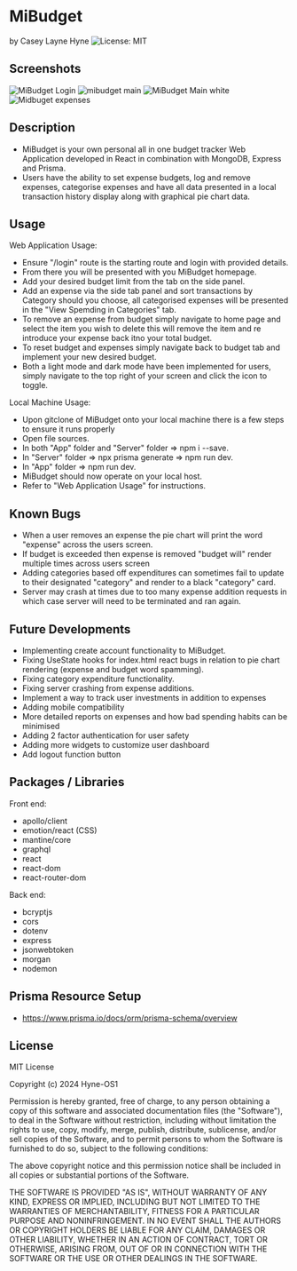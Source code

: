 # MiBudget
by Casey Layne Hyne
![License: MIT](https://img.shields.io/badge/License-MIT-yellowgreen.svg)

## Screenshots

![MiBudget Login](https://github.com/Hyne-OS1/MiBudget-Casey/assets/146906218/f7358b60-ff06-42fd-a19d-9ca21fee4f26)
![mibudget main](https://github.com/Hyne-OS1/MiBudget-Casey/assets/146906218/3763adb8-e07d-4261-a35a-870c2f022ed4)
![MiBudget Main white](https://github.com/Hyne-OS1/MiBudget-Casey/assets/146906218/b11ac101-edb8-48e3-8ce9-4490e2be7ac0)
![Midbuget expenses](https://github.com/Hyne-OS1/MiBudget-Casey/assets/146906218/04a28c79-6e7e-42d2-85ed-ed9e4406a725)


## Description

* MiBudget is your own personal all in one budget tracker Web Application developed in React in combination with MongoDB, Express and Prisma.
* Users have the ability to set expense budgets, log and remove expenses, categorise expenses and have all data presented in a local transaction history display along with graphical  pie chart data.

## Usage

Web Application Usage: 
* Ensure "/login" route is the starting route and login with provided details.
* From there you will be presented with you MiBudget homepage.
* Add your desired budget limit from the tab on the side panel.
* Add an expense via the side tab panel and sort transactions by Category should you choose, all categorised expenses will be presented in the "View Spemding in Categories" tab.
* To remove an expense from budget simply navigate to home page and select the item you wish to delete this will remove the item and re introduce your expense back itno your total budget.
* To reset budget and expenses simply navigate back to budget tab and implement your new desired budget.
* Both a light mode and dark mode have been implemented for users, simply navigate to the top right of your screen and click the icon to toggle.

Local Machine Usage:
* Upon gitclone of MiBudget onto your local machine there is a few steps to ensure it runs properly
* Open file sources.
* In both "App" folder and "Server" folder => npm i --save.
* In "Server" folder => npx prisma generate => npm run dev.
* In "App" folder => npm run dev.
* MiBudget should now operate on your local host.
* Refer to "Web Application Usage" for instructions.


## Known Bugs

* When a user removes an expense the pie chart will print the word "expense" across the users screen.
* If budget is exceeded then expense is removed "budget will" render multiple times across users screen
* Adding categories based off expenditures can sometimes fail to update to their designated "category" and render to a black "category" card.
* Server may crash at times due to too many expense addition requests in which case server will need to be terminated and ran again.

## Future Developments

* Implementing create account functionality to MiBudget.
* Fixing UseState hooks for index.html react bugs in relation to pie chart rendering (expense and budget word spamming).
* Fixing category expenditure functionality.
* Fixing server crashing from expense additions.
* Implement a way to track user investments in addition to expenses
* Adding mobile compatibility
* More detailed reports on expenses and how bad spending habits can be minimised
* Adding 2 factor authentication for user safety
* Adding more widgets to customize user dashboard
* Add logout function button

## Packages / Libraries

Front end:
* apollo/client
* emotion/react (CSS)
* mantine/core
* graphql
* react
* react-dom
* react-router-dom

Back end:
* bcryptjs
* cors
* dotenv
* express
* jsonwebtoken
* morgan
* nodemon

## Prisma Resource Setup

* https://www.prisma.io/docs/orm/prisma-schema/overview

## License

MIT License

Copyright (c) 2024 Hyne-OS1

Permission is hereby granted, free of charge, to any person obtaining a copy
of this software and associated documentation files (the "Software"), to deal
in the Software without restriction, including without limitation the rights
to use, copy, modify, merge, publish, distribute, sublicense, and/or sell
copies of the Software, and to permit persons to whom the Software is
furnished to do so, subject to the following conditions:

The above copyright notice and this permission notice shall be included in all
copies or substantial portions of the Software.

THE SOFTWARE IS PROVIDED "AS IS", WITHOUT WARRANTY OF ANY KIND, EXPRESS OR
IMPLIED, INCLUDING BUT NOT LIMITED TO THE WARRANTIES OF MERCHANTABILITY,
FITNESS FOR A PARTICULAR PURPOSE AND NONINFRINGEMENT. IN NO EVENT SHALL THE
AUTHORS OR COPYRIGHT HOLDERS BE LIABLE FOR ANY CLAIM, DAMAGES OR OTHER
LIABILITY, WHETHER IN AN ACTION OF CONTRACT, TORT OR OTHERWISE, ARISING FROM,
OUT OF OR IN CONNECTION WITH THE SOFTWARE OR THE USE OR OTHER DEALINGS IN THE
SOFTWARE.


